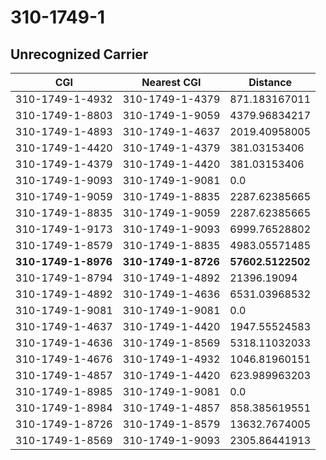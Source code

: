 # 310-1749-1
## Unrecognized Carrier


| CGI | Nearest CGI | Distance |
|-----|-------------|----------|
| 310-1749-1-4932 | 310-1749-1-4379 | 871.183167011 |
| 310-1749-1-8803 | 310-1749-1-9059 | 4379.96834217 |
| 310-1749-1-4893 | 310-1749-1-4637 | 2019.40958005 |
| 310-1749-1-4420 | 310-1749-1-4379 | 381.03153406 |
| 310-1749-1-4379 | 310-1749-1-4420 | 381.03153406 |
| 310-1749-1-9093 | 310-1749-1-9081 | 0.0 |
| 310-1749-1-9059 | 310-1749-1-8835 | 2287.62385665 |
| 310-1749-1-8835 | 310-1749-1-9059 | 2287.62385665 |
| 310-1749-1-9173 | 310-1749-1-9093 | 6999.76528802 |
| 310-1749-1-8579 | 310-1749-1-8835 | 4983.05571485 |
| **310-1749-1-8976** | **310-1749-1-8726** | **57602.5122502** |
| 310-1749-1-8794 | 310-1749-1-4892 | 21396.19094 |
| 310-1749-1-4892 | 310-1749-1-4636 | 6531.03968532 |
| 310-1749-1-9081 | 310-1749-1-9081 | 0.0 |
| 310-1749-1-4637 | 310-1749-1-4420 | 1947.55524583 |
| 310-1749-1-4636 | 310-1749-1-8569 | 5318.11032033 |
| 310-1749-1-4676 | 310-1749-1-4932 | 1046.81960151 |
| 310-1749-1-4857 | 310-1749-1-4420 | 623.989963203 |
| 310-1749-1-8985 | 310-1749-1-9081 | 0.0 |
| 310-1749-1-8984 | 310-1749-1-4857 | 858.385619551 |
| 310-1749-1-8726 | 310-1749-1-8579 | 13632.7674005 |
| 310-1749-1-8569 | 310-1749-1-9093 | 2305.86441913 |
